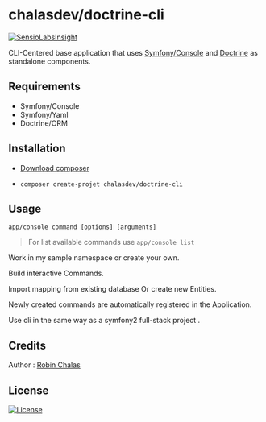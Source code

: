 
# chalasdev/doctrine-cli
[![SensioLabsInsight](https://insight.sensiolabs.com/projects/eb32f3db-bf17-4339-b258-43e5df5f9096/mini.png)](https://insight.sensiolabs.com/projects/eb32f3db-bf17-4339-b258-43e5df5f9096)

CLI-Centered base application that uses [Symfony/Console](https://github.com/symfony/console) and [Doctrine](http://www.doctrine-project.org/) as standalone components.

## Requirements

- Symfony/Console
- Symfony/Yaml
- Doctrine/ORM

## Installation

- [Download composer](https://getcomposer.org)

- `composer create-projet chalasdev/doctrine-cli`

## Usage

`app/console command [options] [arguments]`

> For list available commands use `app/console list`

Work in my sample namespace or create your own.

Build interactive Commands.

Import mapping from existing database Or create new Entities.

Newly created commands are automatically registered in the Application.

Use cli in the same way as a symfony2 full-stack project .

## Credits

Author : [Robin Chalas](https:/github.com/chalasr)

## License

[![License](http://img.shields.io/:license-gpl3-blue.svg)](http://www.gnu.org/licenses/gpl-3.0.html)

